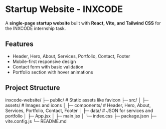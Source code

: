 # Startup Website - INXCODE

A **single-page startup website** built with **React, Vite, and Tailwind CSS** for the INXCODE internship task.  

## Features
- Header, Hero, About, Services, Portfolio, Contact, Footer  
- Mobile-first responsive design  
- Contact form with basic validation  
- Portfolio section with hover animations  

## Project Structure

inxcode-website/
├─ public/               # Static assets like favicon
├─ src/
│  ├─ assets/            # Images and icons
│  ├─ components/        # Header, Hero, About, Services, Portfolio, Contact, Footer
│  ├─ data/              # JSON for services and portfolio
│  ├─ App.jsx
│  ├─ main.jsx
│  └─ index.css
├─ package.json
├─ vite.config.js
└─ README.md
